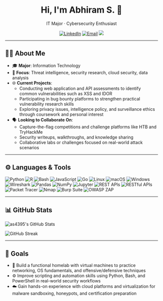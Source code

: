 <h1 align="center">Hi, I'm Abhiram S. 👋</h1>
<p align="center">
  IT Major · Cybersecurity Enthusiast
</p>

<p align="center">
  <a href="https://www.linkedin.com/in/abhiram-singireddy/"><img src="https://img.shields.io/badge/LinkedIn-0077B5?style=flat&logo=linkedin&logoColor=white" alt="LinkedIn"></a>
  <a href="mailto:abhiram.singireddy@rutgers.edu"><img src="https://img.shields.io/badge/Email-D14836?style=flat&logo=gmail&logoColor=white" alt="Email"></a>
  <img src="https://img.shields.io/badge/OS-Linux%20%7C%20macOS%20%7C%20Windows-informational?style=flat&logo=linux&logoColor=white">
</p>

---

## 🧑‍💻 About Me

- 🎓 **Major**: Information Technology  
- 🧠 **Focus**: Threat intelligence, security research, cloud security, data analysis
- 🌐 **Current Projects**:  
  - Conducting web application and API assessments to identify common vulnerabilities such as XSS and IDOR  
  - Participating in bug bounty platforms to strengthen practical vulnerability research skills  
  - Exploring privacy issues, intelligence policy, and surveillance ethics through coursework and personal interest
- 🗣️ **Looking to Collaborate On**:  
  - Capture-the-flag competitions and challenge platforms like HTB and TryHackMe  
  - Security writeups, walkthroughs, and knowledge sharing  
  - Collaborative labs or challenges focused on real-world attack scenarios

---

## ⚙️ Languages & Tools

<p align="left">
  <img src="https://img.shields.io/badge/Python-3776AB?style=flat&logo=python&logoColor=white" alt="Python">
  <img src="https://img.shields.io/badge/R-276DC3?style=flat&logo=r&logoColor=white" alt="R">
  <img src="https://img.shields.io/badge/Bash-121011?style=flat&logo=gnubash&logoColor=white" alt="Bash">
  <img src="https://img.shields.io/badge/JavaScript-F7DF1E?style=flat&logo=javascript&logoColor=black" alt="JavaScript">
  <img src="https://img.shields.io/badge/Go-00ADD8?style=flat&logo=go&logoColor=white" alt="Go">
  <img src="https://img.shields.io/badge/Linux-FCC624?style=flat&logo=linux&logoColor=black" alt="Linux">
  <img src="https://img.shields.io/badge/macOS-000000?style=flat&logo=apple&logoColor=white" alt="macOS">
  <img src="https://img.shields.io/badge/Windows-0078D6?style=flat&logo=windows&logoColor=white" alt="Windows">
  <img src="https://img.shields.io/badge/Wireshark-1679A7?style=flat&logo=wireshark&logoColor=white" alt="Wireshark">
  <img src="https://img.shields.io/badge/Pandas-150458?style=flat&logo=pandas&logoColor=white" alt="Pandas">
  <img src="https://img.shields.io/badge/NumPy-013243?style=flat&logo=numpy&logoColor=white" alt="NumPy">
  <img src="https://img.shields.io/badge/Jupyter-F37626?style=flat&logo=jupyter&logoColor=white" alt="Jupyter">
  <img src="https://img.shields.io/badge/REST%20APIs-FF6C37?style=flat" alt="REST APIs">
  <img src="https://img.shields.io/badge/RESTful%20APIs-FF6C37?style=flat&logo=api&logoColor=white" alt="RESTful APIs">
  <img src="https://img.shields.io/badge/Packet%20Tracer-1A73E8?style=flat" alt="Packet Tracer">
  <img src="https://img.shields.io/badge/Nmap-00467C?style=flat&logo=nmap&logoColor=white" alt="Nmap">
  <img src="https://img.shields.io/badge/Burp%20Suite-FF7139?style=flat&logo=burpsuite&logoColor=white" alt="Burp Suite">
  <img src="https://img.shields.io/badge/OWASP%20ZAP-033037?style=flat&logo=owasp&logoColor=white" alt="OWASP ZAP">
</p>

---

## 📊 GitHub Stats

<!-- Main GitHub Stats Card with purple accent -->
![as4395's GitHub Stats](https://github-readme-stats.vercel.app/api?username=as4395&show_icons=true&hide=prs&count_private=true&title_color=ce09ec&icon_color=007ec6&text_color=c9d1d9&bg_color=0d1117&border_radius=10&border_color=ffffff)

<!-- GitHub Streak Card with orange accents -->
![GitHub Streak](https://github-readme-streak-stats.herokuapp.com?user=as4395&theme=github-dark&ring=ff9d00&fire=ff9d00&currStreakLabel=ffffff&sideLabels=ffffff&dates=ffffff&stroke=ffffff&border=ffffff&border_radius=10)

---

## 🚀 Goals

- 🧱 Build a functional homelab with virtual machines to practice networking, OS fundamentals, and offensive/defensive techniques  
- ⚙️ Improve scripting and automation skills using Python, Bash, and PowerShell in real-world security workflows  
- ☁️ Gain hands-on experience with cloud platforms and virtualization for malware sandboxing, honeypots, and certification preparation
